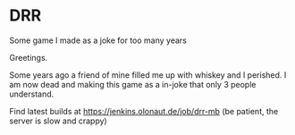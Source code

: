# DRR
Some game I made as a joke for too many years

Greetings.

Some years ago a friend of mine filled me up with whiskey and I perished.
I am now dead and making this game as a in-joke that only 3 people understand.

Find latest builds at https://jenkins.olonaut.de/job/drr-mb
(be patient, the server is slow and crappy)

